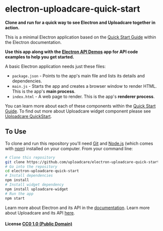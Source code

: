 # electron-uploadcare-quick-start

**Clone and run for a quick way to see Electron and Uploadcare together in action.**

This is a minimal Electron application based on the [Quick Start Guide](http://electron.atom.io/docs/tutorial/quick-start) within the Electron documentation.

**Use this app along with the [Electron API Demos](http://electron.atom.io/#get-started) app for API code examples to help you get started.**

A basic Electron application needs just these files:

- `package.json` - Points to the app's main file and lists its details and dependencies.
- `main.js` - Starts the app and creates a browser window to render HTML. This is the app's **main process**.
- `index.html` - A web page to render. This is the app's **renderer process**.

You can learn more about each of these components within the [Quick Start Guide](http://electron.atom.io/docs/tutorial/quick-start).
To find out more about Uploadcare widget component please see [Uploadcare QuickStart](https://uploadcare.com/quick_start).
## To Use

To clone and run this repository you'll need [Git](https://git-scm.com) and [Node.js](https://nodejs.org/en/download/) (which comes with [npm](http://npmjs.com)) installed on your computer. From your command line:

```bash
# Clone this repository
git clone https://github.com/uploadcare/electron-uploadcare-quick-start
# Go into the repository
cd electron-uploadcare-quick-start
# Install dependencies
npm install
# Install widget dependency
npm install uploadcare-widget
# Run the app
npm start
```

Learn more about Electron and its API in the [documentation](http://electron.atom.io/docs/).
Learn more about Uploadcare and its API [here](https://uploadcare.com/documentation/).

#### License [CC0 1.0 (Public Domain)](LICENSE.md)
